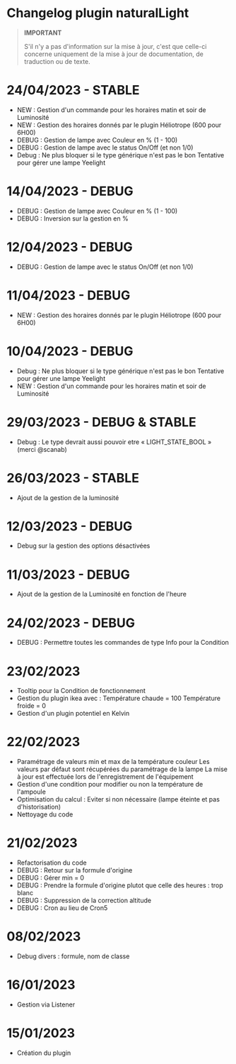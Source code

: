# Changelog plugin naturalLight

>**IMPORTANT**
>
>S'il n'y a pas d'information sur la mise à jour, c'est que celle-ci concerne uniquement de la mise à jour de documentation, de traduction ou de texte.

# 24/04/2023 - STABLE

- NEW : Gestion d'un commande pour les horaires matin et soir de Luminosité
- NEW : Gestion des horaires donnés par le plugin Héliotrope (600 pour 6H00)
- DEBUG : Gestion de lampe avec Couleur en % (1 - 100)
- DEBUG : Gestion de lampe avec le status On/Off (et non 1/0)
- Debug : Ne plus bloquer si le type générique n'est pas le bon
          Tentative pour gérer une lampe Yeelight

# 14/04/2023 - DEBUG

- DEBUG : Gestion de lampe avec Couleur en % (1 - 100)
- DEBUG : Inversion sur la gestion en %

# 12/04/2023 - DEBUG

- DEBUG : Gestion de lampe avec le status On/Off (et non 1/0)

# 11/04/2023 - DEBUG

- NEW : Gestion des horaires donnés par le plugin Héliotrope (600 pour 6H00)

# 10/04/2023 - DEBUG

- Debug : Ne plus bloquer si le type générique n'est pas le bon
          Tentative pour gérer une lampe Yeelight
- NEW : Gestion d'un commande pour les horaires matin et soir de Luminosité

# 29/03/2023 - DEBUG & STABLE

- Debug : Le type devrait aussi pouvoir etre « LIGHT_STATE_BOOL »
(merci @scanab)

# 26/03/2023 - STABLE

- Ajout de la gestion de la luminosité

# 12/03/2023 - DEBUG

- Debug sur la gestion des options désactivées

# 11/03/2023 - DEBUG

- Ajout de la gestion de la Luminosité en fonction de l'heure

# 24/02/2023 - DEBUG

- DEBUG : Permettre toutes les commandes de type Info pour la Condition

# 23/02/2023

- Tooltip pour la Condition de fonctionnement
- Gestion du plugin ikea avec :
    Température chaude = 100
    Température froide = 0
- Gestion d'un plugin potentiel en Kelvin

# 22/02/2023

- Paramétrage de valeurs min et max de la température couleur
  Les valeurs par défaut sont récupérées du paramétrage de la lampe
  La mise à jour est effectuée lors de l'enregistrement de l'équipement
- Gestion d'une condition pour modifier ou non la température de l'ampoule
- Optimisation du calcul : Eviter si non nécessaire (lampe éteinte et pas d'historisation)
- Nettoyage du code

# 21/02/2023

- Refactorisation du code
- DEBUG : Retour sur la formule d'origine
- DEBUG : Gérer min = 0
- DEBUG : Prendre la formule d'origine plutot que celle des heures : trop blanc
- DEBUG : Suppression de la correction altitude
- DEBUG : Cron au lieu de Cron5

# 08/02/2023

- Debug divers : formule, nom de classe

# 16/01/2023

- Gestion via Listener

# 15/01/2023

- Création du plugin
